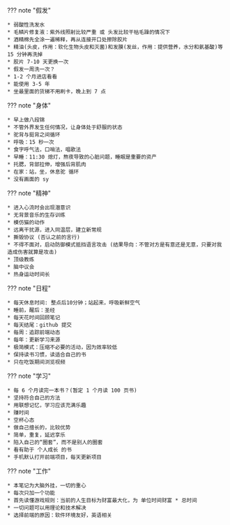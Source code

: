 
??? note "假发"

    * 弱酸性洗发水
    * 毛鳞片修复液：紫外线照射比较严重 或 头发比较干枯毛躁的情况下
    * 酒精棉先全涂一遍稀释，再从连接开口处擦除胶片
    * 精油(头皮，作用：软化生物头皮和灭菌)和发膜(发丝，作用：提供营养，水分和氨基酸)等 15 分钟再洗掉
    * 胶片 7-10 天更换一次
    * 假发一周洗一次？
    * 1-2 个月进店看看
    * 能使用 3-5 年
    * 坐最里面的货梯不用刷卡，晚上到 7 点

??? note "身体"

    * 早上做八段锦
    * 不管外界发生任何情况，让身体处于舒服的状态
    * 驼背与挺背之间循环
    * 呼吸：15 秒一次
    * 食字呼气法，口哨法，唱歌法
    * 早睡：11:30 熄灯，熬夜导致的心脏问题，睡眠是重要的资产
    * 托腮，背部拉伸，增强后背肌肉
    * 在家：站，坐，休息驼 循环
    * 没有画面的 sy

??? note "精神"

    * 进入心流时会出现潜意识
    * 无背景音乐的生存训练
    * 模仿猫的动作
    * 远离干扰源，进入同温层，建立新常规
    * 撕毁协议 (否认之前的言行)
    * 不得不面对，启动防御模式抵挡语言攻击 (结果导向：不管对方是有意还是无意，只要对我造成伤害就算是攻击)
    * 顶级教练
    * 脑中议会
    * 热身运动时间长

??? note "日程"

    * 每天休息时间: 整点后10分钟；站起来，呼吸新鲜空气
    * 睡前，醒后：圣经
    * 每天花时间回顾笔记
    * 每天结尾：github 提交
    * 每周：追踪前端动态
    * 每年：更新学习来源
    * 极简模式：压缩不必要的活动，因为效率较低
    * 保持读书习惯，读适合自己的书
    * 只在吃饭期间浏览视频

??? note "学习"

    * 每 6 个月读完一本书？(暂定 1 个月读 100 页书)
    * 坚持符合自己的方法
    * 用联想记忆，学习应该充满乐趣
    * 赚时间
    * 空杯心态
    * 做自己擅长的，比较优势
    * 简单，重复，延迟享乐
    * 陷入自己的“圈套”，而不是别人的圈套
    * 看有助于 个人成长 的书
    * 手机默认打开前端项目，每天更新项目

??? note "工作"

    * 本笔记为大脑外挂，一切的重心
    * 每次只加一个功能
    * 首先读懂游戏规则：当前的人生目标为财富最大化，为 单位时间财富 * 总时间
    * 一切问题可以用理论和技术解决
    * 选择前端的原因：软件环境友好，英语相关


